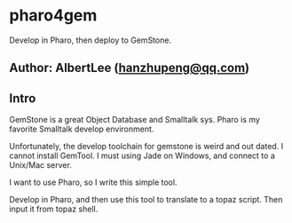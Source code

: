 # pharo4gem
Develop in Pharo, then deploy to GemStone.

## Author: AlbertLee (hanzhupeng@qq.com)

## Intro

GemStone is a great Object Database and Smalltalk sys. Pharo is my favorite Smalltalk develop environment.

Unfortunately, the develop toolchain for gemstone is weird and out dated. I cannot install GemTool. I must using Jade on Windows, and connect to a Unix/Mac server.

I want to use Pharo, so I write this simple tool.

Develop in Pharo, and then use this tool to translate to a topaz script. Then input it from topaz shell.
